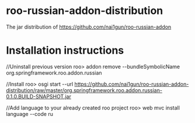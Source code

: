 roo-russian-addon-distribution
==============================

The jar distribution of https://github.com/nai1gun/roo-russian-addon

# Installation instructions

//Uninstall previous version
roo> addon remove --bundleSymbolicName org.springframework.roo.addon.russian

//Install 
roo> osgi start --url https://github.com/nai1gun/roo-russian-addon-distribution/raw/master/org.springframework.roo.addon.russian-0.1.0.BUILD-SNAPSHOT.jar

//Add language to your already created roo project
roo> web mvc install language --code ru